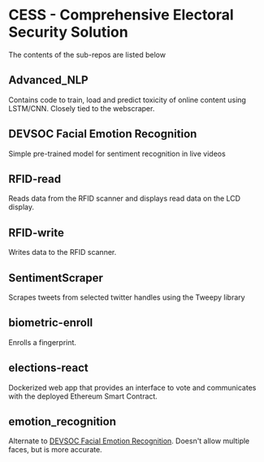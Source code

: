 # CESS  - Comprehensive Electoral Security Solution #

The contents of the sub-repos are listed below

## Advanced_NLP ##
Contains code to train, load and predict toxicity of online content using LSTM/CNN. Closely tied to the webscraper.

## DEVSOC Facial Emotion Recognition ##
Simple pre-trained model for sentiment recognition in live videos

## RFID-read ##
Reads data from the RFID scanner and displays read data on the LCD display.

## RFID-write ##
Writes data to the RFID scanner.

## SentimentScraper ##
Scrapes tweets from selected twitter handles using the Tweepy library

## biometric-enroll ##
Enrolls a fingerprint.

## elections-react ##
Dockerized web app that provides an interface to vote and communicates with the deployed Ethereum Smart Contract.

## emotion_recognition ##
Alternate to [DEVSOC Facial Emotion Recognition](https://github.com/CodeChefVIT/drifters/new/master?readme=1#devsoc-facial-emotion-recognition). Doesn't allow multiple faces, but is more accurate.
